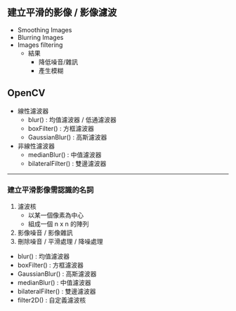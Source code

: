 ## 建立平滑的影像 / 影像濾波
* Smoothing Images
* Blurring Images
* Images filtering
    * 結果
      * 降低噪音/雜訊
      * 產生模糊
## OpenCV
* 線性濾波器
  * blur()            : 均值濾波器 / 低通濾波器
  * boxFilter()       : 方框濾波器
  * GaussianBlur()    : 高斯濾波器
* 非線性濾波器
  * medianBlur()      : 中值濾波器
  * bilateralFilter() : 雙邊濾波器

---
### 建立平滑影像需認識的名詞
1. 濾波核
    * 以某一個像素為中心
    * 組成一個 n x n 的陣列
2. 影像噪音 / 影像雜訊
3. 刪除噪音 / 平滑處理 / 降噪處理
  * blur()            : 均值濾波器
  * boxFilter()       : 方框濾波器
  * GaussianBlur()    : 高斯濾波器 
  * medianBlur()      : 中值濾波器
  * bilateralFilter() : 雙邊濾波器
  * filter2D()        : 自定義濾波核
    